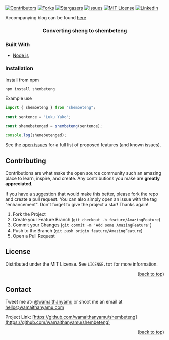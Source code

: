<div id="top"></div>
<!--
*** Thanks for checking out the Best-README-Template. If you have a suggestion
*** that would make this better, please fork the repo and create a pull request
*** or simply open an issue with the tag "enhancement".
*** Don't forget to give the project a star!
*** Thanks again! Now go create something AMAZING! :D
-->



<!-- PROJECT SHIELDS -->
<!--
*** I'm using markdown "reference style" links for readability.
*** Reference links are enclosed in brackets [ ] instead of parentheses ( ).
*** See the bottom of this document for the declaration of the reference variables
*** for contributors-url, forks-url, etc. This is an optional, concise syntax you may use.
*** https://www.markdownguide.org/basic-syntax/#reference-style-links
-->
[![Contributors][contributors-shield]][contributors-url]
[![Forks][forks-shield]][forks-url]
[![Stargazers][stars-shield]][stars-url]
[![Issues][issues-shield]][issues-url]
[![MIT License][license-shield]][license-url]
[![LinkedIn][linkedin-shield]][linkedin-url]



<!-- PROJECT LOGO -->

Accompanying blog can be found [here](https://wamaithanyamu.com/how-to-publish-an-npm-package)
<div>
<h3 align="center">Converting sheng to shembeteng</h3>


</div>




### Built With

- [Node js](https://nodejs.org/en/download/)


<!-- GETTING STARTED -->

### Installation
Install from npm

   ```sh
   npm install shembeteng
   ```
Example use

```js
import { shembeteng } from "shembeteng";

const sentence = "Luku Yako";

const shemebetenged = shembeteng(sentence);

console.log(shemebetenged); 

```


See the [open issues](https://github.com/wamaithanyamu/shembeteng/issues) for a full list of proposed features (and known issues).



<!-- CONTRIBUTING -->
## Contributing

Contributions are what make the open source community such an amazing place to learn, inspire, and create. Any contributions you make are **greatly appreciated**.

If you have a suggestion that would make this better, please fork the repo and create a pull request. You can also simply open an issue with the tag "enhancement".
Don't forget to give the project a star! Thanks again!

1. Fork the Project
2. Create your Feature Branch (`git checkout -b feature/AmazingFeature`)
3. Commit your Changes (`git commit -m 'Add some AmazingFeature'`)
4. Push to the Branch (`git push origin feature/AmazingFeature`)
5. Open a Pull Request


<!-- LICENSE -->
## License

Distributed under the MIT License. See `LICENSE.txt` for more information.
<p align="right">(<a href="#top">back to top</a>)</p>



<!-- CONTACT -->
## Contact
Tweet me at- [@wamaithanyamu](https://twitter.com/wamaithanyamu) or shoot me an email at hello@wamaithanyamu.com

Project Link: [https://github.com/wamaithanyamu/shembeteng](https://github.com/wamaithanyamu/shembeteng)

<p align="right">(<a href="#top">back to top</a>)</p>



<!-- MARKDOWN LINKS & IMAGES -->
<!-- https://www.markdownguide.org/basic-syntax/#reference-style-links -->
[contributors-shield]: https://img.shields.io/github/contributors/wamaithanyamu/shembeteng.svg?style=for-the-badge
[contributors-url]: https://github.com/wamaithanyamu/shembeteng/graphs/contributors
[forks-shield]: https://img.shields.io/github/forks/wamaithanyamu/shembeteng.svg?style=for-the-badge
[forks-url]: https://github.com/wamaithanyamu/shembeteng/network/members
[stars-shield]: https://img.shields.io/github/stars/wamaithanyamu/shembeteng.svg?style=for-the-badge
[stars-url]: https://github.com/wamaithanyamu/shembeteng/stargazers
[issues-shield]: https://img.shields.io/github/issues/wamaithanyamu/shembeteng.svg?style=for-the-badge
[issues-url]: https://github.com/wamaithanyamu/shembeteng/issues
[license-shield]: https://img.shields.io/github/license/wamaithanyamu/shembeteng.svg?style=for-the-badge
[license-url]: https://github.com/wamaithanyamu/shembeteng/blob/master/LICENSE.txt
[linkedin-shield]: https://img.shields.io/badge/-LinkedIn-black.svg?style=for-the-badge&logo=linkedin&colorB=555
[linkedin-url]: https://linkedin.com/in/wamaithanyamu
[product-screenshot]: Images/daraja.png

